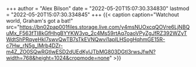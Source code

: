 +++
author = "Alex Bilson"
date = "2022-05-20T15:07:30.334830"
lastmod = "2022-05-20T15:07:30.334845"
+++
{{< caption caption="Watchout world, Graham's got a bat!" src="https://bn02pap001files.storage.live.com/y4msNUOxcqQOVre6LjNBQuMx_F563fTI8kGfHhgBYYKW3vp_2c4Ms59rtAq7oaoVPyZgJfRZ392WZyTWdtShPRqyeHkI7swvQwTB7sTkEVNQwvi1apILHSogHqhmGE15R-c7Hw_rN5g_IMrb4DZr-m4Z_ZO0SQwRGtIwESD2dUEdKyIJTbMG803DGtl3rwsJfwN?width=768&height=1024&cropmode=none" >}}